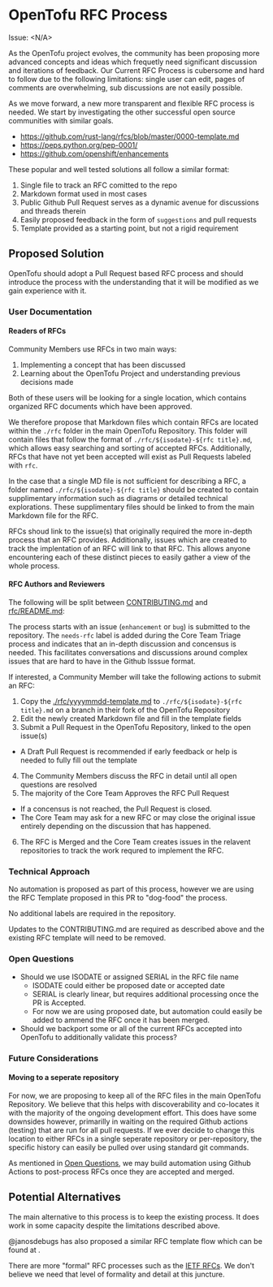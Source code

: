 # OpenTofu RFC Process

Issue: <N/A>

As the OpenTofu project evolves, the community has been proposing more advanced concepts and ideas which frequetly need significant discussion and iterations of feedback.  Our Current RFC Process is cubersome and hard to follow due to the following limitations: single user can edit, pages of comments are overwhelming, sub discussions are not easily possible.

As we move forward, a new more transparent and flexible RFC process is needed.  We start by investigating the other successful open source communities with similar goals.
* https://github.com/rust-lang/rfcs/blob/master/0000-template.md
* https://peps.python.org/pep-0001/
* https://github.com/openshift/enhancements

These popular and well tested solutions all follow a similar format:
1. Single file to track an RFC comitted to the repo
2. Markdown format used in most cases
3. Public Github Pull Request serves as a dynamic avenue for discussions and threads therein
4. Easily proposed feedback in the form of `suggestions` and pull requests
5. Template provided as a starting point, but not a rigid requirement

## Proposed Solution

OpenTofu should adopt a Pull Request based RFC process and should introduce the process with the understanding that it will be modified as we gain experience with it.

### User Documentation

#### Readers of RFCs

Community Members use RFCs in two main ways:
1. Implementing a concept that has been discussed
2. Learning about the OpenTofu Project and understanding previous decisions made

Both of these users will be looking for a single location, which contains organized RFC documents which have been approved.

We therefore propose that Markdown files which contain RFCs are located within the `./rfc` folder in the main OpenTofu Repository.  This folder will contain files that follow the format of `./rfc/${isodate}-${rfc title}.md`, which allows easy searching and sorting of accepted RFCs.  Additionally, RFCs that have not yet been accepted will exist as Pull Requests labeled with `rfc`.

In the case that a single MD file is not sufficient for describing a RFC, a folder named `./rfc/${isodate}-${rfc title}` should be created to contain supplimentary information such as diagrams or detailed technical explorations.  These supplimentary files should be linked to from the main Markdown file for the RFC.

RFCs shoud link to the issue(s) that originally required the more in-depth process that an RFC provides.  Additionally, issues which are created to track the implentation of an RFC will link to that RFC.  This allows anyone encountering each of these distinct pieces to easily gather a view of the whole process.

#### RFC Authors and Reviewers

The following will be split between [CONTRIBUTING.md](../CONTRIBUTING.md) and [rfc/README.md](./README.md):

The process starts with an issue (`enhancement` or `bug`) is submitted to the repository.  The `needs-rfc` label is added during the Core Team Triage process and indicates that an in-depth discussion and concensus is needed.  This facilitates conversations and discussions around complex issues that are hard to have in the Github Isssue format.

If interested, a Community Member will take the following actions to submit an RFC:
1. Copy the [./rfc/yyyymmdd-template.md](link) to `./rfc/${isodate}-${rfc title}.md` on a branch in their fork of the OpenTofu Repository
2. Edit the newly created Markdown file and fill in the template fields
3. Submit a Pull Request in the OpenTofu Repository, linked to the open issue(s)
  - A Draft Pull Request is recommended if early feedback or help is needed to fully fill out the template
4. The Community Members discuss the RFC in detail until all open questions are resolved
5. The majority of the Core Team Approves the RFC Pull Request
  - If a concensus is not reached, the Pull Request is closed.
  - The Core Team may ask for a new RFC or may close the original issue entirely depending on the discussion that has happened.
6. The RFC is Merged and the Core Team creates issues in the relavent repositories to track the work requred to implement the RFC.

### Technical Approach

No automation is proposed as part of this process, however we are using the RFC Template proposed in this PR to "dog-food" the process.

No additional labels are required in the repository.

Updates to the CONTRIBUTING.md are required as described above and the existing RFC template will need to be removed.

### Open Questions

* Should we use ISODATE or assigned SERIAL in the RFC file name
  - ISODATE could either be proposed date or accepted date
  - SERIAL is clearly linear, but requires additional processing once the PR is Accepted.
  - For now we are using proposed date, but automation could easily be added to ammend the RFC once it has been merged.
* Should we backport some or all of the current RFCs accepted into OpenTofu to additionally validate this process?

### Future Considerations

#### Moving to a seperate repository

For now, we are proposing to keep all of the RFC files in the main OpenTofu Repository.  We believe that this helps with discoverability and co-locates it with the majority of the ongoing development effort.  This does have some downsides however, primarilly in waiting on the required Github actions (testing) that are run for all pull requests.  If we ever decide to change this location to either RFCs in a single seperate repository or per-repository, the specific history can easily be pulled over using standard git commands.

As mentioned in [Open Questions](#Open-Questions), we may build automation using Github Actions to post-process RFCs once they are accepted and merged.

## Potential Alternatives

The main alternative to this process is to keep the existing process.  It does work in some capacity despite the limitations described above.

@janosdebugs has also proposed a similar RFC template flow which can be found at <link>.

There are more "formal" RFC processes such as the [IETF RFCs](https://en.wikipedia.org/wiki/List_of_RFCs).  We don't believe we need that level of formality and detail at this juncture.
